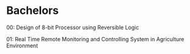 # Bachelors

00: Design of 8-bit Processor using Reversible Logic

01: Real Time Remote Monitoring and Controlling System in Agriculture Environment